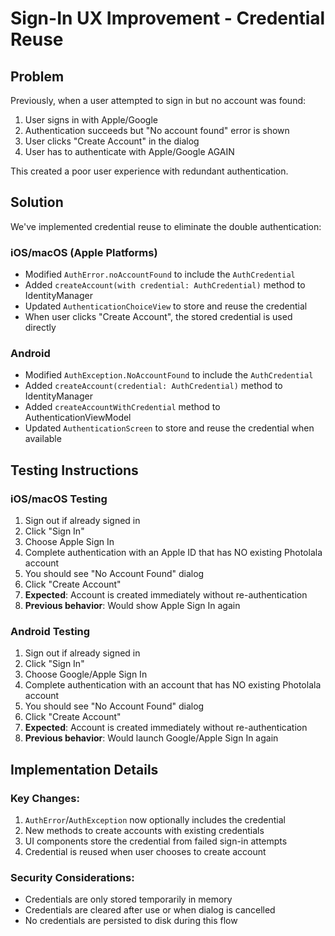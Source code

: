 # Sign-In UX Improvement - Credential Reuse

## Problem
Previously, when a user attempted to sign in but no account was found:
1. User signs in with Apple/Google
2. Authentication succeeds but "No account found" error is shown
3. User clicks "Create Account" in the dialog
4. User has to authenticate with Apple/Google AGAIN

This created a poor user experience with redundant authentication.

## Solution
We've implemented credential reuse to eliminate the double authentication:

### iOS/macOS (Apple Platforms)
- Modified `AuthError.noAccountFound` to include the `AuthCredential`
- Added `createAccount(with credential: AuthCredential)` method to IdentityManager
- Updated `AuthenticationChoiceView` to store and reuse the credential
- When user clicks "Create Account", the stored credential is used directly

### Android
- Modified `AuthException.NoAccountFound` to include the `AuthCredential`
- Added `createAccount(credential: AuthCredential)` method to IdentityManager
- Added `createAccountWithCredential` method to AuthenticationViewModel
- Updated `AuthenticationScreen` to store and reuse the credential when available

## Testing Instructions

### iOS/macOS Testing
1. Sign out if already signed in
2. Click "Sign In"
3. Choose Apple Sign In
4. Complete authentication with an Apple ID that has NO existing Photolala account
5. You should see "No Account Found" dialog
6. Click "Create Account"
7. **Expected**: Account is created immediately without re-authentication
8. **Previous behavior**: Would show Apple Sign In again

### Android Testing
1. Sign out if already signed in
2. Click "Sign In"
3. Choose Google/Apple Sign In
4. Complete authentication with an account that has NO existing Photolala account
5. You should see "No Account Found" dialog
6. Click "Create Account"
7. **Expected**: Account is created immediately without re-authentication
8. **Previous behavior**: Would launch Google/Apple Sign In again

## Implementation Details

### Key Changes:
1. `AuthError`/`AuthException` now optionally includes the credential
2. New methods to create accounts with existing credentials
3. UI components store the credential from failed sign-in attempts
4. Credential is reused when user chooses to create account

### Security Considerations:
- Credentials are only stored temporarily in memory
- Credentials are cleared after use or when dialog is cancelled
- No credentials are persisted to disk during this flow